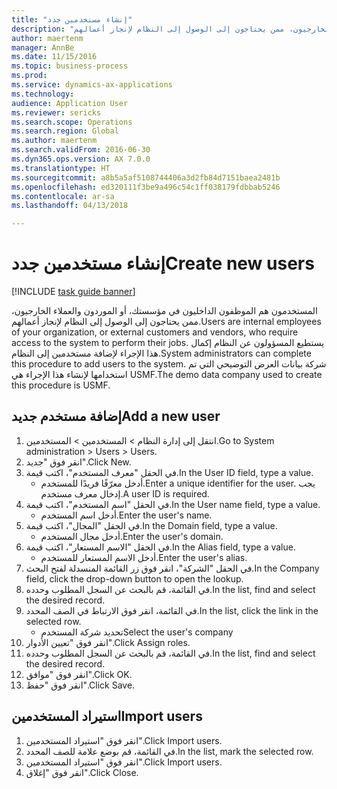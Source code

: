 ```yaml
--- 
title: "إنشاء مستخدمين جدد"
description: "المستخدمون هم الموظفون الداخليون في مؤسستك، أو الموردون والعملاء الخارجيون، ممن يحتاجون إلى الوصول إلى النظام لإنجاز أعمالهم."
author: maertenm
manager: AnnBe
ms.date: 11/15/2016
ms.topic: business-process
ms.prod: 
ms.service: dynamics-ax-applications
ms.technology: 
audience: Application User
ms.reviewer: sericks
ms.search.scope: Operations
ms.search.region: Global
ms.author: maertenm
ms.search.validFrom: 2016-06-30
ms.dyn365.ops.version: AX 7.0.0
ms.translationtype: HT
ms.sourcegitcommit: a8b5a5af5108744406a3d2fb84d7151baea2481b
ms.openlocfilehash: ed320111f3be9a496c54c1ff038179fdbbab5246
ms.contentlocale: ar-sa
ms.lasthandoff: 04/13/2018

---
```

# <a name="create-new-users"></a><span data-ttu-id="09638-103">إنشاء مستخدمين جدد</span><span class="sxs-lookup"><span data-stu-id="09638-103">Create new users</span></span>

[!INCLUDE [task guide banner](../../includes/task-guide-banner.md)]

<span data-ttu-id="09638-104">المستخدمون هم الموظفون الداخليون في مؤسستك، أو الموردون والعملاء الخارجيون، ممن يحتاجون إلى الوصول إلى النظام لإنجاز أعمالهم.</span><span class="sxs-lookup"><span data-stu-id="09638-104">Users are internal employees of your organization, or external customers and vendors, who require access to the system to perform their jobs.</span></span> <span data-ttu-id="09638-105">يستطيع المسؤولون عن النظام إكمال هذا الإجراء لإضافة مستخدمين إلى النظام.</span><span class="sxs-lookup"><span data-stu-id="09638-105">System administrators can complete this procedure to add users to the system.</span></span> <span data-ttu-id="09638-106">شركة بيانات العرض التوضيحي التي تم استخدامها لإنشاء هذا الإجراء هي USMF.</span><span class="sxs-lookup"><span data-stu-id="09638-106">The demo data company used to create this procedure is USMF.</span></span> 


## <a name="add-a-new-user"></a><span data-ttu-id="09638-107">إضافة مستخدم جديد</span><span class="sxs-lookup"><span data-stu-id="09638-107">Add a new user</span></span>
1. <span data-ttu-id="09638-108">انتقل إلى إدارة النظام > المستخدمين > المستخدمين.</span><span class="sxs-lookup"><span data-stu-id="09638-108">Go to System administration > Users > Users.</span></span>
2. <span data-ttu-id="09638-109">انقر فوق "جديد".</span><span class="sxs-lookup"><span data-stu-id="09638-109">Click New.</span></span>
3. <span data-ttu-id="09638-110">في الحقل "معرف المستخدم"، اكتب قيمة.</span><span class="sxs-lookup"><span data-stu-id="09638-110">In the User ID field, type a value.</span></span>
    * <span data-ttu-id="09638-111">أدخل معرّفًا فريدًا للمستخدم.</span><span class="sxs-lookup"><span data-stu-id="09638-111">Enter a unique identifier for the user.</span></span> <span data-ttu-id="09638-112">يجب إدخال معرف مستخدم.</span><span class="sxs-lookup"><span data-stu-id="09638-112">A user ID is required.</span></span>  
4. <span data-ttu-id="09638-113">في الحقل "اسم المستخدم"، اكتب قيمة.</span><span class="sxs-lookup"><span data-stu-id="09638-113">In the User name field, type a value.</span></span>
    * <span data-ttu-id="09638-114">أدخل اسم المستخدم.</span><span class="sxs-lookup"><span data-stu-id="09638-114">Enter the user's name.</span></span>  
5. <span data-ttu-id="09638-115">في الحقل "المجال"، اكتب قيمة.</span><span class="sxs-lookup"><span data-stu-id="09638-115">In the Domain field, type a value.</span></span>
    * <span data-ttu-id="09638-116">أدخل مجال المستخدم.</span><span class="sxs-lookup"><span data-stu-id="09638-116">Enter the user's domain.</span></span>  
6. <span data-ttu-id="09638-117">في الحقل "الاسم المستعار"، اكتب قيمة.</span><span class="sxs-lookup"><span data-stu-id="09638-117">In the Alias field, type a value.</span></span>
    * <span data-ttu-id="09638-118">أدخل الاسم المستعار للمستخدم.</span><span class="sxs-lookup"><span data-stu-id="09638-118">Enter the user's alias.</span></span>  
7. <span data-ttu-id="09638-119">في الحقل "الشركة"، انقر فوق زر القائمة المنسدلة لفتح البحث.</span><span class="sxs-lookup"><span data-stu-id="09638-119">In the Company field, click the drop-down button to open the lookup.</span></span>
8. <span data-ttu-id="09638-120">في القائمة، قم بالبحث عن السجل المطلوب وحدده.</span><span class="sxs-lookup"><span data-stu-id="09638-120">In the list, find and select the desired record.</span></span>
9. <span data-ttu-id="09638-121">في القائمة، انقر فوق الارتباط في الصف المحدد.</span><span class="sxs-lookup"><span data-stu-id="09638-121">In the list, click the link in the selected row.</span></span>
    * <span data-ttu-id="09638-122">تحديد شركة المستخدم</span><span class="sxs-lookup"><span data-stu-id="09638-122">Select the user's company</span></span>  
10. <span data-ttu-id="09638-123">انقر فوق "تعيين الأدوار".</span><span class="sxs-lookup"><span data-stu-id="09638-123">Click Assign roles.</span></span>
11. <span data-ttu-id="09638-124">في القائمة، قم بالبحث عن السجل المطلوب وحدده.</span><span class="sxs-lookup"><span data-stu-id="09638-124">In the list, find and select the desired record.</span></span>
12. <span data-ttu-id="09638-125">انقر فوق "موافق".</span><span class="sxs-lookup"><span data-stu-id="09638-125">Click OK.</span></span>
13. <span data-ttu-id="09638-126">انقر فوق "حفظ".</span><span class="sxs-lookup"><span data-stu-id="09638-126">Click Save.</span></span>

## <a name="import-users"></a><span data-ttu-id="09638-127">استيراد المستخدمين</span><span class="sxs-lookup"><span data-stu-id="09638-127">Import users</span></span>
1. <span data-ttu-id="09638-128">انقر فوق "استيراد المستخدمين".</span><span class="sxs-lookup"><span data-stu-id="09638-128">Click Import users.</span></span>
2. <span data-ttu-id="09638-129">في القائمة، قم بوضع علامة للصف المحدد.</span><span class="sxs-lookup"><span data-stu-id="09638-129">In the list, mark the selected row.</span></span>
3. <span data-ttu-id="09638-130">انقر فوق "استيراد المستخدمين".</span><span class="sxs-lookup"><span data-stu-id="09638-130">Click Import users.</span></span>
4. <span data-ttu-id="09638-131">انقر فوق "إغلاق".</span><span class="sxs-lookup"><span data-stu-id="09638-131">Click Close.</span></span>


